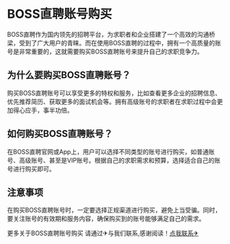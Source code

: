 # BOSS直聘账号购买

BOSS直聘作为国内领先的招聘平台，为求职者和企业搭建了一个高效的沟通桥梁，受到了广大用户的青睐。而在使用BOSS直聘的过程中，拥有一个高质量的账号是非常重要的，这就需要购买BOSS直聘账号来提升自己的求职竞争力。

## 为什么要购买BOSS直聘账号？

购买BOSS直聘账号可以享受更多的特权和服务，比如查看更多企业的招聘信息、优先推荐简历、获取更多的面试机会等。拥有高级账号的求职者在求职过程中会更加得心应手，事半功倍。

## 如何购买BOSS直聘账号？

在BOSS直聘官网或App上，用户可以选择不同类型的账号进行购买，如普通账号、高级账号、甚至是VIP账号。根据自己的求职需求和预算，选择适合自己的账号进行购买即可。

## 注意事项

在购买BOSS直聘账号时，一定要选择正规渠道进行购买，避免上当受骗。同时，要关注账号的有效期和服务内容，确保购买到的账号能够满足自己的需求。

更多关于BOSS直聘账号购买 请通过✈与我们联系,感谢阅读！[点我联系✈](https://cdn.G208.com)